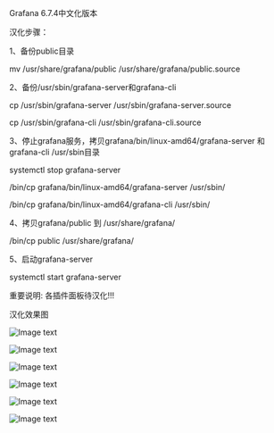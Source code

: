 Grafana 6.7.4中文化版本

汉化步骤：

1、备份public目录

mv /usr/share/grafana/public /usr/share/grafana/public.source

2、备份/usr/sbin/grafana-server和grafana-cli

cp /usr/sbin/grafana-server /usr/sbin/grafana-server.source

cp /usr/sbin/grafana-cli /usr/sbin/grafana-cli.source

3、停止grafana服务，拷贝grafana/bin/linux-amd64/grafana-server 和 grafana-cli /usr/sbin目录

systemctl stop grafana-server

/bin/cp grafana/bin/linux-amd64/grafana-server /usr/sbin/

/bin/cp grafana/bin/linux-amd64/grafana-cli /usr/sbin/

4、拷贝grafana/public 到 /usr/share/grafana/

/bin/cp public /usr/share/grafana/

5、启动grafana-server

systemctl start grafana-server


重要说明: 各插件面板待汉化!!!

汉化效果图

![Image text](https://raw.githubusercontent.com/tghfly/grafana/master/chinese-images/login.png)

![Image text](https://raw.githubusercontent.com/tghfly/grafana/master/chinese-images/config.png)

![Image text](https://raw.githubusercontent.com/tghfly/grafana/master/chinese-images/profile.png)

![Image text](https://raw.githubusercontent.com/tghfly/grafana/master/chinese-images/changepass.png)

![Image text](https://raw.githubusercontent.com/tghfly/grafana/master/chinese-images/sideconfig.png)

![Image text](https://raw.githubusercontent.com/tghfly/grafana/master/chinese-images/panel01.png)
